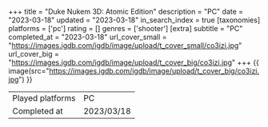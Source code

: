 +++
title = "Duke Nukem 3D: Atomic Edition"
description = "PC"
date = "2023-03-18"
updated = "2023-03-18"
in_search_index = true
[taxonomies]
platforms = ['pc']
rating = []
genres = ['shooter']
[extra]
subtitle = "PC"
completed_at = "2023-03-18"
url_cover_small = "https://images.igdb.com/igdb/image/upload/t_cover_small/co3izi.jpg"
url_cover_big = "https://images.igdb.com/igdb/image/upload/t_cover_big/co3izi.jpg"
+++
{{ image(src="https://images.igdb.com/igdb/image/upload/t_cover_big/co3izi.jpg") }}

|              |            |
| ------------ | ---------- |
| Played platforms    | PC |
| Completed at | 2023/03/18 |


